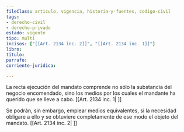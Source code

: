 ```yaml
---
fileClass: articulo, vigencia, historia-y-fuentes, codigo-civil
tags:
- derecho-civil
- derecho-privado
estado: vigente
tipo: multi
incisos: ["[[Art. 2134 inc. 2]]", "[[Art. 2134 inc. 1]]"]
libro:
titulo:
parrafo:
corriente-juridica:

---
```

La recta ejecución del mandato comprende no sólo la substancia del negocio encomendado, sino los medios por los cuales el mandante ha querido que se lleve a cabo. [[Art. 2134 inc. 1| ]]

Se podrán, sin embargo, emplear medios equivalentes, si la necesidad obligare a ello y se obtuviere completamente de ese modo el objeto del mandato. [[Art. 2134 inc. 2| ]]